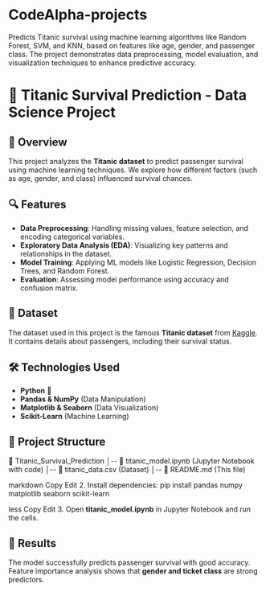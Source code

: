 # CodeAlpha-projects
Predicts Titanic survival using machine learning algorithms like Random Forest, SVM, and KNN, based on features like age, gender, and passenger class. The project demonstrates data preprocessing, model evaluation, and visualization techniques to enhance predictive accuracy.
# 🚢 Titanic Survival Prediction - Data Science Project

## 📌 Overview
This project analyzes the **Titanic dataset** to predict passenger survival using machine learning techniques. We explore how different factors (such as age, gender, and class) influenced survival chances.

## 🔍 Features
- **Data Preprocessing**: Handling missing values, feature selection, and encoding categorical variables.
- **Exploratory Data Analysis (EDA)**: Visualizing key patterns and relationships in the dataset.
- **Model Training**: Applying ML models like Logistic Regression, Decision Trees, and Random Forest.
- **Evaluation**: Assessing model performance using accuracy and confusion matrix.

## 📂 Dataset
The dataset used in this project is the famous **Titanic dataset** from [Kaggle](https://www.kaggle.com/c/titanic/data). It contains details about passengers, including their survival status.

## 🛠️ Technologies Used
- **Python** 🐍
- **Pandas & NumPy** (Data Manipulation)
- **Matplotlib & Seaborn** (Data Visualization)
- **Scikit-Learn** (Machine Learning)

## 📜 Project Structure
📁 Titanic_Survival_Prediction │-- 📄 titanic_model.ipynb (Jupyter Notebook with code) │-- 📄 titanic_data.csv (Dataset) │-- 📄 README.md (This file)


markdown
Copy
Edit
2. Install dependencies:
pip install pandas numpy matplotlib seaborn scikit-learn

less
Copy
Edit
3. Open **titanic_model.ipynb** in Jupyter Notebook and run the cells.

## 📌 Results
The model successfully predicts passenger survival with good accuracy. Feature importance analysis shows that **gender and ticket class** are strong predictors.

